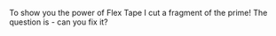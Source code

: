 To show you the power of Flex Tape I cut a fragment of the prime! The question is - can you fix it?

